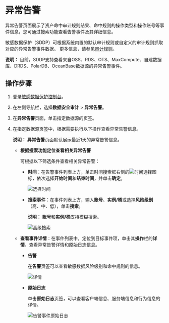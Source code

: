# 异常告警

异常告警页面展示了资产命中审计规则结果、命中规则的操作类型和操作账号等事件信息，您可通过搜索功能查看告警事件及其详细信息。

敏感数据保护（SDDP）可根据系统内置的默认审计规则或自定义的审计规则抓取对应的异常告警事件数据。 更多信息，请参见[审计规则](/cn.zh-CN/用户指南/数据安全审计/审计规则.md)。

**说明：** 目前，SDDP支持查看来自OSS、RDS、OTS、MaxCompute、自建数据库、DRDS、PolarDB、OceanBase数据源的异常告警事件。

## 操作步骤

1.  登录[敏感数据保护控制台](https://yundun.console.aliyun.com/?p=sddp#/overview)。

2.  在左侧导航栏，选择**数据安全审计** \> **异常告警**。

3.  在**异常告警**页面，单击指定数据源的页签。

4.  在指定数据源页签中，根据需要执行以下操作查看异常告警信息。

    **说明：** **异常告警**页面默认展示最近1天的异常告警信息。

    -   **根据搜索功能定位查看相关异常告警**

        可根据以下筛选条件查看相关异常告警：

        -   **时间**：在告警事件列表上方，单击时间搜索框右侧的![时间选择](https://static-aliyun-doc.oss-accelerate.aliyuncs.com/assets/img/zh-CN/1565858951/p65971.png)图标，依次选择**开始时间**和**结束时间**，并单击**确定**。

            ![选择时间](https://static-aliyun-doc.oss-accelerate.aliyuncs.com/assets/img/zh-CN/1565858951/p65975.png)

        -   **搜索事件**：在事件列表上方，输入**账号**、**实例/桶**或选择**风险级别**（高、中、低），单击**搜索**。

            **说明：** **账号**和**实例/桶**支持模糊搜索。

            ![高级搜索](https://static-aliyun-doc.oss-accelerate.aliyuncs.com/assets/img/zh-CN/1565858951/p81873.png)

    -   **查看事件详情**：在事件列表中，定位到目标事件项，单击其**操作**栏的**详情**，查看异常告警详情和原始日志信息。
        -   **告警**

            在**告警**页签可以查看敏感数据风险级别和命中规则的信息。

            ![详情](https://static-aliyun-doc.oss-accelerate.aliyuncs.com/assets/img/zh-CN/1565858951/p65976.png)

        -   **原始日志**

            单击**原始日志**页签，可以查看客户端信息、服务端信息和行为信息的详情。

            ![告警事件原始日志](https://static-aliyun-doc.oss-accelerate.aliyuncs.com/assets/img/zh-CN/1565858951/p107843.png)


